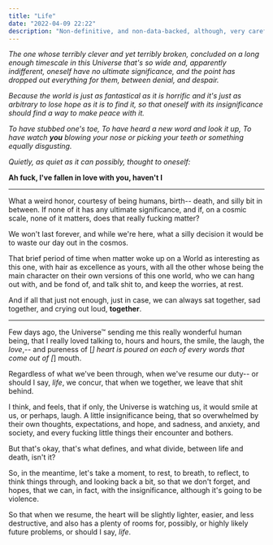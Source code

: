 ```yaml
---
title: "Life"
date: "2022-04-09 22:22"
description: "Non-definitive, and non-data-backed, although, very carefully and beautifully crafted words, about life."
---
```


*The one whose terribly clever and yet terribly broken, concluded on a long enough timescale in this Universe that's so wide and, apparently indifferent, oneself have no ultimate significance, and the point has dropped out everything for them, between denial, and despair.*

*Because the world is just as fantastical as it is horrific and it's just as arbitrary to lose hope as it is to find it, so that oneself with its insignificance should find a way to make peace with it.*

*To have stubbed one's toe, To have heard a new word and look it up, To have watch __you__ blowing your nose or picking your teeth or something equally disgusting.*

*Quietly, as quiet as it can possibly, thought to oneself:*

__Ah fuck, I've fallen in love with you, haven't I__

---

What a weird honor, courtesy of being humans, birth-- death, and silly bit in between. If none of it has any ultimate significance, and if, on a cosmic scale, none of it matters, does that really fucking matter?

We won't last forever, and while we're here, what a silly decision it would be to waste our day out in the cosmos. 

That brief period of time when matter woke up on a World as interesting as this one, with hair as excellence as yours, with all the other whose being the main character on their own versions of this one world, who we can hang out with, and be fond of, and talk shit to, and keep the worries, at rest.

And if all that just not enough, just in case, we can always sat together, sad together, and crying out loud, __together__.


---

Few days ago, the Universe™ sending me this really wonderful human being, that I really loved talking to, hours and hours, the smile, the laugh, the *love*,-- and pureness of [_] heart is poured on each of every words that come out of [_] mouth.

Regardless of what we've been through, when we've resume our duty-- or should I say, *life*, we concur, that when we together, we leave that shit behind.

I think, and feels, that if only, the Universe is watching us, it would smile at us, or perhaps, laugh. A little insignificance being, that so overwhelmed by their own thoughts, expectations, and hope, and sadness, and anxiety, and society, and every fucking little things their encounter and bothers.

But that's okay, that's what defines, and what divide, between life and death, isn't it?

So, in the meantime,  let's take a moment, to rest, to breath, to reflect, to think things through, and looking back a bit, so that we don't forget, and hopes, that we can, in fact, with the insignificance, although it's going to be violence.

So that when we resume, the heart will be slightly lighter, easier, and less destructive, and also has a plenty of rooms for, possibly, or highly likely future problems, or should I say, *life*.

